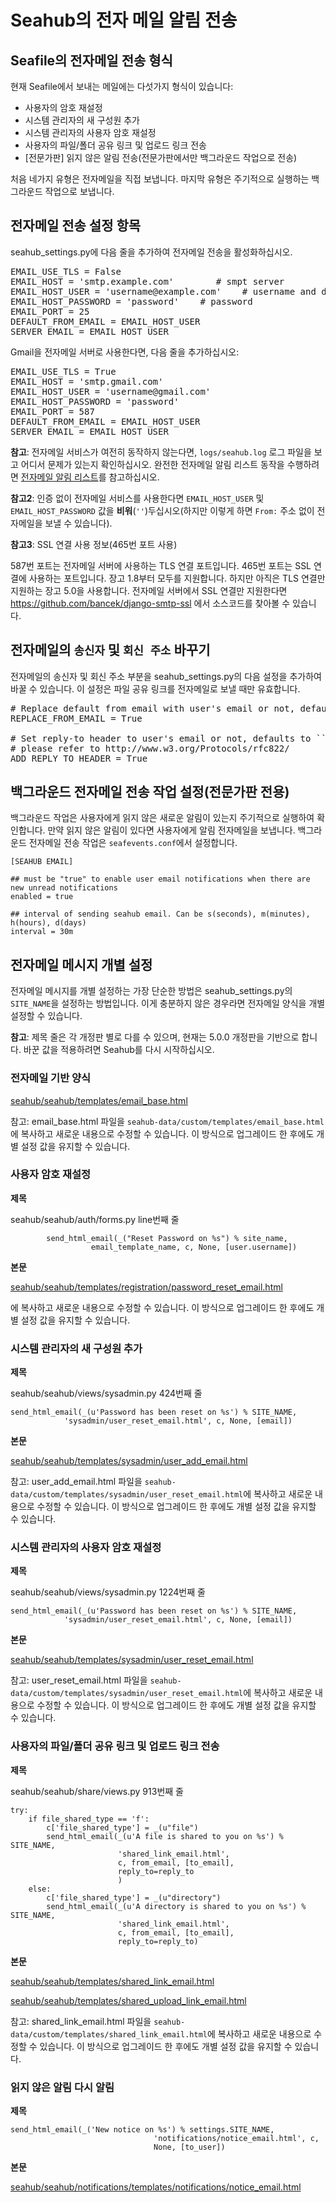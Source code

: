 # Seahub의 전자 메일 알림 전송

## Seafile의 전자메일 전송 형식

현재 Seafile에서 보내는 메일에는 다섯가지 형식이 있습니다:

- 사용자의 암호 재설정
- 시스템 관리자의 새 구성원 추가
- 시스템 관리자의 사용자 암호 재설정
- 사용자의 파일/폴더 공유 링크 및 업로드 링크 전송
- [전문가판] 읽지 않은 알림 전송(전문가판에서만 백그라운드 작업으로 전송)

처음 네가지 유형은 전자메일을 직접 보냅니다. 마지막 유형은 주기적으로 실행하는 백그라운드 작업으로 보냅니다.

## 전자메일 전송 설정 항목

seahub_settings.py에 다음 줄을 추가하여 전자메일 전송을 활성화하십시오.

<pre>
EMAIL_USE_TLS = False
EMAIL_HOST = 'smtp.example.com'        # smpt server
EMAIL_HOST_USER = 'username@example.com'    # username and domain
EMAIL_HOST_PASSWORD = 'password'    # password
EMAIL_PORT = 25
DEFAULT_FROM_EMAIL = EMAIL_HOST_USER
SERVER_EMAIL = EMAIL_HOST_USER
</pre>

Gmail을 전자메일 서버로 사용한다면, 다음 줄을 추가하십시오:

<pre>
EMAIL_USE_TLS = True
EMAIL_HOST = 'smtp.gmail.com'
EMAIL_HOST_USER = 'username@gmail.com'
EMAIL_HOST_PASSWORD = 'password'
EMAIL_PORT = 587
DEFAULT_FROM_EMAIL = EMAIL_HOST_USER
SERVER_EMAIL = EMAIL_HOST_USER
</pre>

**참고**: 전자메일 서비스가 여전히 동작하지 않는다면, <code>logs/seahub.log</code> 로그 파일을 보고 어디서 문제가 있는지 확인하십시오. 완전한 전자메일 알림 리스트 동작을 수행하려면 [전자메일 알림 리스트](customize_email_notifications.md)를 참고하십시오.

**참고2**: 인증 없이 전자메일 서비스를 사용한다면 <code>EMAIL_HOST_USER</code> 및 <code>EMAIL_HOST_PASSWORD</code> 값을 **비워**(<code>''</code>)두십시오(하지만 이렇게 하면 <code>From:</code> 주소 없이 전자메일을 보낼 수 있습니다).

**참고3**: SSL 연결 사용 정보(465번 포트 사용)

587번 포트는 전자메일 서버에 사용하는 TLS 연결 포트입니다. 465번 포트는 SSL 연결에 사용하는 포트입니다. 장고 1.8부터 모두를 지원합니다. 하지만 아직은 TLS 연결만 지원하는 장고 5.0을 사용합니다. 전자메일 서버에서 SSL 연결만 지원한다면 https://github.com/bancek/django-smtp-ssl 에서 소스코드를 찾아볼 수 있습니다.

## 전자메일의 `송신자` 및 `회신 주소` 바꾸기

전자메일의 송신자 및 회신 주소 부분을 seahub_settings.py의 다음 설정을 추가하여 바꿀 수 있습니다. 이 설정은 파일 공유 링크를 전자메일로 보낼 때만 유효합니다.

<pre>
# Replace default from email with user's email or not, defaults to ``False``
REPLACE_FROM_EMAIL = True

# Set reply-to header to user's email or not, defaults to ``False``. For details,
# please refer to http://www.w3.org/Protocols/rfc822/
ADD_REPLY_TO_HEADER = True
</pre>

## 백그라운드 전자메일 전송 작업 설정(전문가판 전용)

백그라운드 작업은 사용자에게 읽지 않은 새로운 알림이 있는지 주기적으로 실행하여 확인합니다. 만약 읽지 않은 알림이 있다면 사용자에게 알림 전자메일을 보냅니다. 백그라운드 전자메일 전송 작업은 `seafevents.conf`에서 설정합니다.

```
[SEAHUB EMAIL]

## must be "true" to enable user email notifications when there are new unread notifications
enabled = true

## interval of sending seahub email. Can be s(seconds), m(minutes), h(hours), d(days)
interval = 30m
```

## 전자메일 메시지 개별 설정

전자메일 메시지를 개별 설정하는 가장 단순한 방법은 seahub_settings.py의 `SITE_NAME`을 설정하는 방법입니다. 이게 충분하지 않은 경우라면 전자메일 양식을 개별 설정할 수 있습니다.

**참고**: 제목 줄은 각 개정판 별로 다를 수 있으며, 현재는 5.0.0 개정판을 기반으로 합니다. 바꾼 값을 적용하려면 Seahub를 다시 시작하십시오.

### 전자메일 기반 양식

[seahub/seahub/templates/email_base.html](https://github.com/haiwen/seahub/blob/master/seahub/templates/email_base.html)

참고: email_base.html 파일을 `seahub-data/custom/templates/email_base.html`에 복사하고 새로운 내용으로 수정할 수 있습니다. 이 방식으로 업그레이드 한 후에도 개별 설정 값을 유지할 수 있습니다.

### 사용자 암호 재설정

**제목**

seahub/seahub/auth/forms.py line번째 줄

```
        send_html_email(_("Reset Password on %s") % site_name,
                  email_template_name, c, None, [user.username])
```

**본문**

[seahub/seahub/templates/registration/password_reset_email.html](https://github.com/haiwen/seahub/blob/master/seahub/templates/registration/password_reset_email.html)


에 복사하고 새로운 내용으로 수정할 수 있습니다. 이 방식으로 업그레이드 한 후에도 개별 설정 값을 유지할 수 있습니다.

### 시스템 관리자의 새 구성원 추가

**제목**

seahub/seahub/views/sysadmin.py 424번째 줄

```
send_html_email(_(u'Password has been reset on %s') % SITE_NAME,
            'sysadmin/user_reset_email.html', c, None, [email])
```

**본문**

[seahub/seahub/templates/sysadmin/user_add_email.html](https://github.com/haiwen/seahub/blob/master/seahub/templates/sysadmin/user_add_email.html)

참고: user_add_email.html 파일을 `seahub-data/custom/templates/sysadmin/user_reset_email.html`에 복사하고 새로운 내용으로 수정할 수 있습니다. 이 방식으로 업그레이드 한 후에도 개별 설정 값을 유지할 수 있습니다.

### 시스템 관리자의 사용자 암호 재설정

**제목**

seahub/seahub/views/sysadmin.py 1224번째 줄

```
send_html_email(_(u'Password has been reset on %s') % SITE_NAME,
            'sysadmin/user_reset_email.html', c, None, [email])
```

**본문**

[seahub/seahub/templates/sysadmin/user_reset_email.html](https://github.com/haiwen/seahub/blob/master/seahub/templates/sysadmin/user_reset_email.html)

참고: user_reset_email.html 파일을 `seahub-data/custom/templates/sysadmin/user_reset_email.html`에 복사하고 새로운 내용으로 수정할 수 있습니다. 이 방식으로 업그레이드 한 후에도 개별 설정 값을 유지할 수 있습니다.

### 사용자의 파일/폴더 공유 링크 및 업로드 링크 전송

**제목**

seahub/seahub/share/views.py 913번째 줄

```
try:
    if file_shared_type == 'f':
        c['file_shared_type'] = _(u"file")
        send_html_email(_(u'A file is shared to you on %s') % SITE_NAME,
                        'shared_link_email.html',
                        c, from_email, [to_email],
                        reply_to=reply_to
                        )
    else:
        c['file_shared_type'] = _(u"directory")
        send_html_email(_(u'A directory is shared to you on %s') % SITE_NAME,
                        'shared_link_email.html',
                        c, from_email, [to_email],
                        reply_to=reply_to)
```

**본문**

[seahub/seahub/templates/shared_link_email.html](https://github.com/haiwen/seahub/blob/master/seahub/templates/shared_link_email.html)

[seahub/seahub/templates/shared_upload_link_email.html](https://github.com/haiwen/seahub/blob/master/seahub/templates/shared_upload_link_email.html)

참고: shared_link_email.html 파일을 `seahub-data/custom/templates/shared_link_email.html`에 복사하고 새로운 내용으로 수정할 수 있습니다. 이 방식으로 업그레이드 한 후에도 개별 설정 값을 유지할 수 있습니다.


### 읽지 않은 알림 다시 알림

**제목**

```
send_html_email(_('New notice on %s') % settings.SITE_NAME,
                                'notifications/notice_email.html', c,
                                None, [to_user])
```

**본문**

[seahub/seahub/notifications/templates/notifications/notice_email.html](https://github.com/haiwen/seahub/blob/master/seahub/notifications/templates/notifications/notice_email.html)

